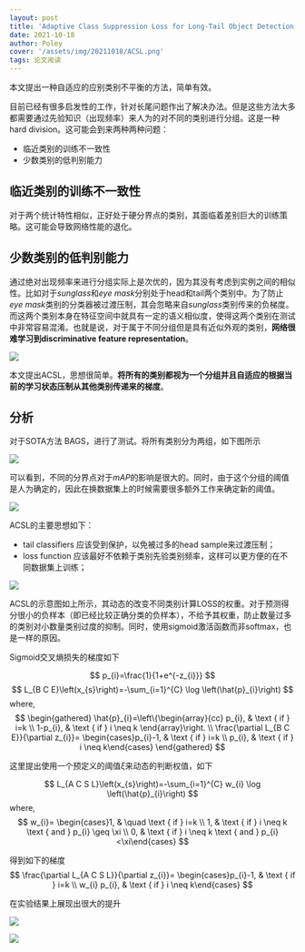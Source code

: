 ```yaml
---
layout: post
title: 'Adaptive Class Suppression Loss for Long-Tail Object Detection'
date: 2021-10-18
author: Poley
cover: '/assets/img/20211018/ACSL.png'
tags: 论文阅读
---
```


本文提出一种自适应的应别类别不平衡的方法，简单有效。

目前已经有很多启发性的工作，针对长尾问题作出了解决办法。但是这些方法大多都需要通过先验知识（出现频率）来人为的对不同的类别进行分组。这是一种hard division。这可能会到来两种两种问题：

+  临近类别的训练不一致性
+  少数类别的低判别能力

## 临近类别的训练不一致性

对于两个统计特性相似，正好处于硬分界点的类别，其面临着差别巨大的训练策略。这可能会导致网络性能的退化。

## 少数类别的低判别能力

通过绝对出现频率来进行分组实际上是次优的，因为其没有考虑到实例之间的相似性。比如对于*sunglass*和*eye mask*分别处于head和tail两个类别中。为了防止*eye mask*类别的分类器被过渡压制，其会忽略来自*sunglass*类别传来的负梯度。而这两个类别本身在特征空间中就具有一定的语义相似度，使得这两个类别在测试中非常容易混淆。也就是说，对于属于不同分组但是具有近似外观的类别，**网络很难学习到discriminative feature representation**。

![](/assets/img/20211018/ACSLF1.png)

本文提出ACSL，思想很简单。**将所有的类别都视为一个分组并且自适应的根据当前的学习状态压制从其他类别传递来的梯度**。

## 分析
对于SOTA方法 BAGS，进行了测试。将所有类别分为两组，如下图所示

![](/assets/img/20211018/ACSLT1.png)

可以看到，不同的分界点对于*mAP*的影响是很大的。同时，由于这个分组的阈值是人为确定的，因此在换数据集上的时候需要很多额外工作来确定新的阈值。

![](/assets/img/20211018/ACSLF2.png)

ACSL的主要思想如下：

+ tail classifiers 应该受到保护，以免被过多的head sample来过渡压制；
+ loss function 应该最好不依赖于类别先验类别频率，这样可以更方便的在不同数据集上训练；


![](/assets/img/20211018/ACSLF3.png)

ACSL的示意图如上所示，其动态的改变不同类别计算LOSS的权重。对于预测得分很小的负样本（即已经比较正确分类的负样本），不给予其权重，防止数量过多的类别对小数量类别过度的抑制。同时，使用sigmoid激活函数而非softmax，也是一样的原因。

Sigmoid交叉熵损失的梯度如下

$$
p_{i}=\frac{1}{1+e^{-z_{i}}}
$$
$$
L_{B C E}\left(x_{s}\right)=-\sum_{i=1}^{C} \log \left(\hat{p}_{i}\right)
$$
where,
$$
\begin{gathered}
\hat{p}_{i}=\left\{\begin{array}{cc}
p_{i}, & \text { if } i=k \\
1-p_{i}, & \text { if } i \neq k
\end{array}\right. \\
\frac{\partial L_{B C E}}{\partial z_{i}}= \begin{cases}p_{i}-1, & \text { if } i=k \\
p_{i}, & \text { if } i \neq k\end{cases}
\end{gathered}
$$

这里提出使用一个预定义的阈值$\xi$来动态的判断权值，如下

$$
L_{A C S L}\left(x_{s}\right)=-\sum_{i=1}^{C} w_{i} \log \left(\hat{p}_{i}\right)
$$
where,
$$
w_{i}= \begin{cases}1, & \quad \text { if } i=k \\ 1, & \text { if } i \neq k \text { and } p_{i} \geq \xi \\ 0, & \text { if } i \neq k \text { and } p_{i}<\xi\end{cases}
$$

得到如下的梯度
$$
\frac{\partial L_{A C S L}}{\partial z_{i}}= \begin{cases}p_{i}-1, & \text { if } i=k \\ w_{i} p_{i}, & \text { if } i \neq k\end{cases}
$$

在实验结果上展现出很大的提升

![](/assets/img/20211018/ACSLT2.png)

![](/assets/img/20211018/ACSLT3.png)